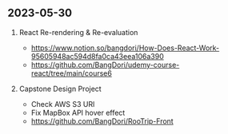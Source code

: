## 2023-05-30

1. React Re-rendering & Re-evaluation
   - https://www.notion.so/bangdori/How-Does-React-Work-95605948ac594d8fa0ca43eea106a390
   - https://github.com/BangDori/udemy-course-react/tree/main/course6

2. Capstone Design Project
   - Check AWS S3 URl
   - Fix MapBox API hover effect
   - https://github.com/BangDori/RooTrip-Front
